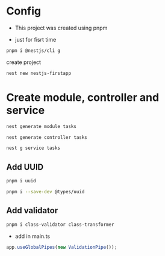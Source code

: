 # Config

- This project was created using pnpm

- just for fisrt time

```bash
pnpm i @nestjs/cli g
```

create project

```bash
nest new nestjs-firstapp
```

# Create module, controller and service

```bash
nest generate module tasks
```

```bash
nest generate controller tasks
```

```bash
nest g service tasks
```

## Add UUID

```bash
pnpm i uuid
```

```bash
pnpm i --save-dev @types/uuid
```

## Add validator

```bash
pnpm i class-validator class-transformer
```

- add in main.ts

```ts
app.useGlobalPipes(new ValidationPipe());
```
